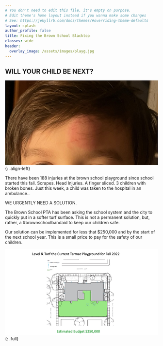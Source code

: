 ```yaml
---
# You don't need to edit this file, it's empty on purpose.
# Edit theme's home layout instead if you wanna make some changes
# See: https://jekyllrb.com/docs/themes/#overriding-theme-defaults
layout: splash
author_profile: false
title: Fixing the Brown School Blacktop
classes: wide
header:
  overlay_image: /assets/images/playg.jpg
---
```


## WILL YOUR CHILD BE NEXT?

![image-left](/assets/images/injury1.jpeg){: .align-left}

There have been 188 injuries at the brown school playground since school started this fall. Scrapes. Head Injuries. A finger sliced. 3 children with broken bones. Just this week, a child was taken to the hospital in an ambulance..

WE URGENTLY NEED A SOLUTION.

The Brown School PTA has been asking the school system and the city to quickly put in a softer turf surface. This is not a permanent solution, but, rather, a #brownschoolbandaid to keep our children safe.

 Our solution can be implemented for less that $250,000 and by the start of the next school year. This is a small price to pay for the safety of our children.

![image-full](/assets/images/revisedturfslide.jpeg){: .full}

